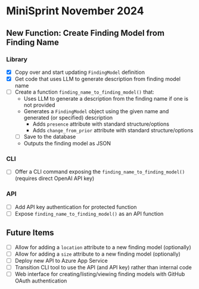 # MiniSprint November 2024

## New Function: Create Finding Model from Finding Name

### Library

- [x] Copy over and start updating `FindingModel` definition
- [x] Get code that uses LLM to generate description from finding model name
- [ ] Create a function `finding_name_to_finding_model()` that:
  - Uses LLM to generate a description from the finding name if one is not provided
  - Generates a `FindingModel` object using the given name and generated (or specified) description
    - Adds `presence` attribute with standard structure/options
    - Adds `change_from_prior` attribute with standard structure/options
  - [ ] Save to the database
  - Outputs the finding model as JSON

### CLI

- [ ] Offer a CLI command exposing the `finding_name_to_finding_model()` (requires direct OpenAI API key)

### API

- [ ] Add API key authentication for protected function
- [ ] Expose `finding_name_to_finding_model()` as an API function

## Future Items

- [ ] Allow for adding a `location` attribute to a new finding model (optionally)
- [ ] Allow for adding a `size` attribute to a new finding model (optionally)
- [ ] Deploy new API to Azure App Service
- [ ] Transition CLI tool to use the API (and API key) rather than internal code
- [ ] Web interface for creating/listing/viewing finding models with GitHub OAuth authentication